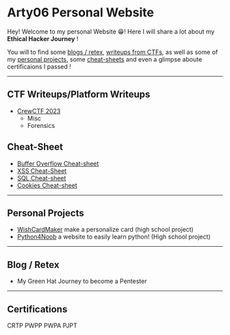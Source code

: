 # Arty06 Personal Website

Hey! Welcome to my personal Website 😁! Here I will share a lot about my **Ethical Hacker Journey** !

You will to find some [blogs / retex](/blog), [writeups from CTFs](/ctf), as well as some of my [personal projects](/projects), some [cheat-sheets](/cheat-sheet) and even a glimpse aboute certificaions I passed !

---

## CTF Writeups/Platform Writeups

- [CrewCTF 2023](/ctf/CrewCTF-2023/)
	- Misc
	- Forensics

## Cheat-Sheet

- [Buffer Overflow Cheat-sheet](/cheat-sheet/buffer-overflow/buffer-overflow)
- [XSS Cheat-Sheet](/cheat-sheet/XSS)
- [SQL Cheat-sheet](/cheat-sheet/SQL)
- [Cookies Cheat-sheet](/cheat-sheet/Cookies)

---

## Personal Projects

- [WishCardMaker](/projects/wishcard-maker/wishcard-maker) make a personalize card (high school project)
- [Python4Noob](/projects/report.pdf) a website to easily learn python! (High school project)

---

## Blog / Retex

- My Green Hat Journey to become a Pentester

---

## Certifications

CRTP
PWPP
PWPA
PJPT



